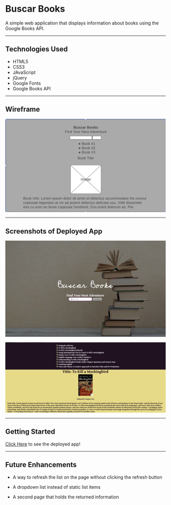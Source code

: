 # Buscar Books

A simple web application that displays information about books using the Google Books API.

---

## Technologies Used

* HTML5
* CSS3
* JAvaScript
* jQuery
* Google Fonts
* Google Books API

---

## Wireframe

![](images/wireframe.png)

---

## Screenshots of Deployed App

![](images/bb_top.png)

![](images/bb_bottom.png)


---

## Getting Started

[Click Here](https://amr745.github.io/buscar-books/) to see the deployed app!

---

## Future Enhancements

* A way to refresh the list on the page without clicking the refresh button

* A dropdown list instead of static list items

* A second page that holds the returned information


